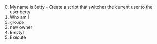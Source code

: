 0. My name is Betty - Create a script that switches the current user to the user betty
1. Who am I
2. groups
3. new owner
4. Empty!
5. Execute
